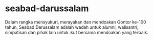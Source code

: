 # seabad-darussalam
Dalam rangka mensyukuri, merayakan dan mendoakan Gontor ke-100 tahun, Seabad Darussalam adalah wadah untuk alumni, walisantri, simpatisan dan pihak lain untuk ikut bersama mendoakan yang terbaik.
